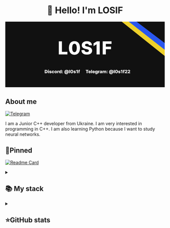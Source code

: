 <h1 align="center">👋 Hello! I'm LOSIF </h1>

<p align="center">
 <img width="600" src="photo1.png" alt="photo1"/>
</p>

## About me
[![Telegram](https://img.shields.io/badge/-Telegram-2CA5E0?style=flat&logo=telegram&logoColor=white)](https://t.me/l0s1f22)

I am a Junior C++ developer from Ukraine. 
I am very interested in programming in C++. I am also learning Python because I want to study neural networks.

## 📌Pinned
[![Readme Card](https://github-readme-stats.vercel.app/api/pin/?username=Losif22&repo=NumReader&theme=tokyonight&bg_color=00000000&)](https://github.com/Losif22/NumReader)


<details align="left">
  <summary><h2><b>📚 My stack</b></h2></summary>
  <p>
    <h3>Langs</h3>
    <img src="https://skillicons.dev/icons?i=cpp,py,html,css,&perline=4" />
    <h3>Frameworks / Tools</h3>
    <img src="https://skillicons.dev/icons?i=unreal,cmake,qt,git,&perline=4" />
    <h3>Software</h3>
    <img src="https://skillicons.dev/icons?i=visualstudio,vscode,pycharm&perline=3" />
    <br>
  </p>
</details>


<details align="left">
  <summary><h2><b>⭐GitHub stats</b></h2></summary>
  <p>
   <img src="https://github-readme-stats.vercel.app/api/top-langs/?username=Losif22&theme=dracula&layout=compact&hide_border=true&bg_color=00000000" />
   <br>
   <img src="https://github-readme-stats.vercel.app/api?username=Losif22&count_private=true&show_icons=true&theme=dracula&hide_border=true&bg_color=00000000" />
    <br>
   <img src="https://metrics.lecoq.io/baggerfast" />
  </p>
</details>
